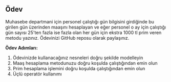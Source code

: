 ## Ödev
Muhasebe departmani için personel çalıştığı gün bilgisini girdiğinde bu girilen gün üzerinden maaşını hesaplayan ve eğer personel o ay için çalıştığı gün sayısı 25'ten fazla ise fazla olan her gün için ekstra 1000 tl prim veren metodu yazınız. Ödevinizi GitHub reposu olarak paylaşınız.

**Ödev Adımları:**

1. Ödevinizde kullanacağınız nesneleri doğru şekilde modelleyin
2. Maaş hesaplama metodunuzu doğru koşulda çalıştığından emin olun
3. Prim hesaplama işlemini doğru koşulda çalıştığından emin olun
4. Üçlü operatör kullanımı
